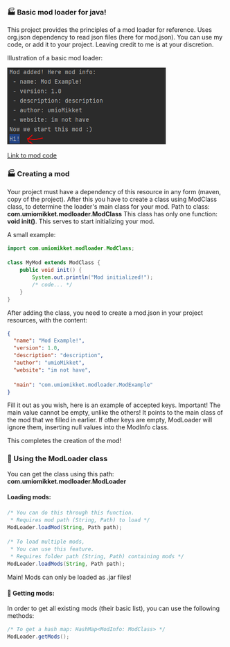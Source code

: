 ### 🏭 Basic mod loader for java!
This project provides the principles of a mod loader for reference.
Uses org.json dependency to read json files (here for mod.json).
You can use my code, or add it to your project.
Leaving credit to me is at your discretion.

Illustration of a basic mod loader:

![plot](image.png)

[Link to mod code](src/main/java/com/umiomikket/modloader/ModExample.java)

### 🏭 Creating a mod
Your project must have a dependency of this resource in any form (maven, copy of the project).
After this you have to create a class using ModClass class,
to determine the loader's main class for your mod.
Path to class: **com.umiomikket.modloader.ModClass**
This class has only one function: **void init()**.
This serves to start initializing your mod.

A small example:

```java
import com.umiomikket.modloader.ModClass;

class MyMod extends ModClass {
    public void init() {
        System.out.println("Mod initialized!");
        /* code... */
    }
}
```

After adding the class, you need to create a mod.json in your project resources, with the content:
```json
{
  "name": "Mod Example!",
  "version": 1.0,
  "description": "description",
  "author": "umioMikket",
  "website": "im not have",
  
  "main": "com.umiomikket.modloader.ModExample"
}
```
Fill it out as you wish, here is an example of accepted keys.
Important! The main value cannot be empty, unlike the others!
It points to the main class of the mod that we filled in earlier.
If other keys are empty, ModLoader will ignore them,
inserting null values into the ModInfo class.

This completes the creation of the mod!

### 📮 Using the ModLoader class
You can get the class using this path: **com.umiomikket.modloader.ModLoader**

#### Loading mods:
```java
/* You can do this through this function.
 * Requires mod path (String, Path) to load */
ModLoader.loadMod(String, Path path);

/* To load multiple mods,
 * You can use this feature.
 * Requires folder path (String, Path) containing mods */
ModLoader.loadMods(String, Path path);
```
Main! Mods can only be loaded as .jar files!

#### 📨 Getting mods:
In order to get all existing mods (their basic list), you can use the following methods:
```java
/* To get a hash map: HashMap<ModInfo: ModClass> */
ModLoader.getMods();
```
